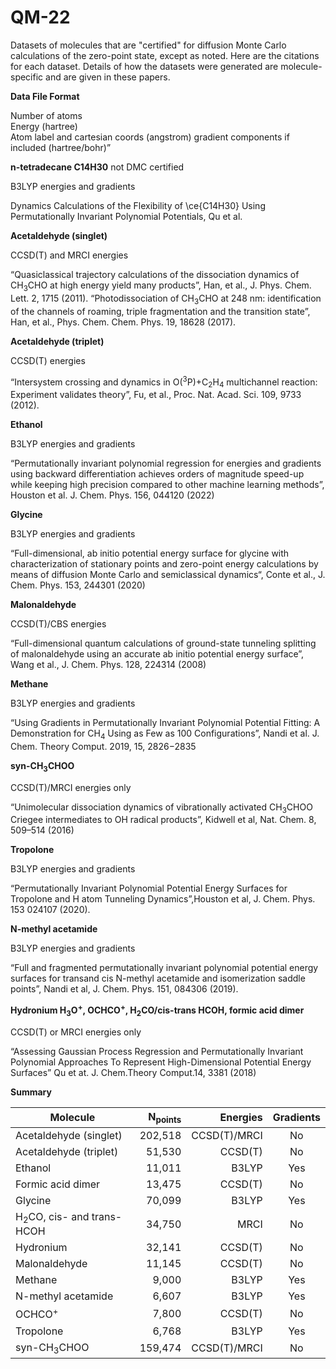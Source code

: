 # QM-22
Datasets of molecules that are "certified" for diffusion Monte Carlo calculations of the zero-point state, except as noted.  Here are
the citations for each dataset.  Details of how the datasets were generated are molecule-specific and are given in these
papers.  

**Data File Format**

Number of atoms  
Energy (hartree)  
Atom label and cartesian coords (angstrom) gradient components if included  (hartree/bohr)”


**n-tetradecane C14H30** not DMC certified

B3LYP energies and gradients

Dynamics Calculations of the Flexibility of \ce{C14H30} Using  Permutationally Invariant Polynomial Potentials, Qu et al.

**Acetaldehyde (singlet)**

CCSD(T) and MRCI energies

“Quasiclassical trajectory calculations of the dissociation dynamics of CH<sub>3</sub>CHO at high energy yield many products”, Han, et al., J. Phys. Chem. Lett. 2, 1715 (2011).
“Photodissociation of CH<sub>3</sub>CHO at 248 nm: identification of the channels of roaming, triple fragmentation and the transition state”, Han, et al., Phys. Chem. Chem. Phys. 19, 18628 (2017).

**Acetaldehyde (triplet)**

CCSD(T) energies

“Intersystem crossing and dynamics in O(<sup>3</sup>P)+C<sub>2</sub>H<sub>4</sub> multichannel reaction: Experiment validates theory”, Fu, et al., Proc. Nat. Acad. Sci. 109, 9733 (2012).

**Ethanol**

B3LYP energies and gradients

“Permutationally invariant polynomial regression for energies and gradients using backward differentiation achieves orders of magnitude speed-up while keeping high precision compared to other machine learning methods”, Houston et al. J. Chem. Phys. 156, 044120 (2022)

**Glycine**

B3LYP energies and gradients

“Full-dimensional, ab initio potential energy surface for glycine with characterization of stationary points and zero-point energy calculations by means of diffusion Monte Carlo and semiclassical dynamics“, Conte et al.,  J. Chem. Phys. 153, 244301 (2020)

**Malonaldehyde**

CCSD(T)/CBS energies

“Full-dimensional quantum calculations of ground-state tunneling splitting of malonaldehyde using an accurate ab initio potential energy surface”, Wang et al., J. Chem. Phys. 128, 224314 (2008)

**Methane**

B3LYP energies and gradients

“Using Gradients in Permutationally Invariant Polynomial Potential Fitting: A Demonstration for CH<sub>4</sub> Using as Few as 100 Configurations”, Nandi et al.  J. Chem. Theory Comput. 2019, 15, 2826−2835

**syn-CH<sub>3</sub>CHOO**

CCSD(T)/MRCI energies only

“Unimolecular dissociation dynamics of vibrationally activated CH<sub>3</sub>CHOO Criegee intermediates to OH radical products”, Kidwell et al, Nat. Chem. 8, 509–514 (2016)

**Tropolone**

B3LYP energies and gradients

“Permutationally Invariant Polynomial Potential Energy Surfaces for Tropolone and H atom Tunneling Dynamics”,Houston et al, J. Chem. Phys. 153 024107 (2020).

**N-methyl acetamide**

B3LYP energies and gradients

“Full and fragmented permutationally invariant polynomial potential energy surfaces for transand cis N-methyl acetamide and isomerization saddle points”, Nandi et al, J. Chem. Phys. 151, 084306 (2019).

**Hydronium H<sub>3</sub>O<sup>+</sup>, OCHCO<sup>+</sup>, H<sub>2</sub>CO/cis-trans HCOH, formic acid dimer**

CCSD(T) or MRCI energies only

“Assessing Gaussian Process Regression and Permutationally Invariant Polynomial Approaches To Represent High-Dimensional Potential Energy Surfaces” Qu et at. J. Chem.Theory Comput.14, 3381 (2018)

**Summary**

| Molecule | N<sub>points</sub> | Energies | Gradients |
| -------- | -----------------: | -------: | :-------: |
| Acetaldehyde (singlet)               | 202,518 | CCSD(T)/MRCI |  No |
| Acetaldehyde (triplet)               |  51,530 | CCSD(T)      |  No |
| Ethanol                              |  11,011 | B3LYP        | Yes |
| Formic acid dimer                    |  13,475 | CCSD(T)      |  No |
| Glycine                              |  70,099 | B3LYP        | Yes |
| H<sub>2</sub>CO, cis- and trans-HCOH |  34,750 | MRCI         |  No |
| Hydronium                            |  32,141 | CCSD(T)      |  No |
| Malonaldehyde                        |  11,145 | CCSD(T)      |  No |
| Methane                              |   9,000 | B3LYP        | Yes |
| N-methyl acetamide                   |   6,607 | B3LYP        | Yes |
| OCHCO<sup>+</sup>                    |   7,800 | CCSD(T)      |  No |
| Tropolone                            |   6,768 | B3LYP        | Yes |
| syn-CH<sub>3</sub>CHOO               | 159,474 | CCSD(T)/MRCI |  No |
